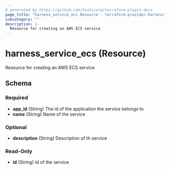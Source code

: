 ```yaml
---
# generated by https://github.com/hashicorp/terraform-plugin-docs
page_title: "harness_service_ecs Resource - terraform-provider-harness"
subcategory: ""
description: |-
  Resource for creating an AWS ECS service
---
```


# harness_service_ecs (Resource)

Resource for creating an AWS ECS service



<!-- schema generated by tfplugindocs -->
## Schema

### Required

- **app_id** (String) The id of the application the service belongs to
- **name** (String) Name of the service

### Optional

- **description** (String) Description of th service

### Read-Only

- **id** (String) Id of the service


